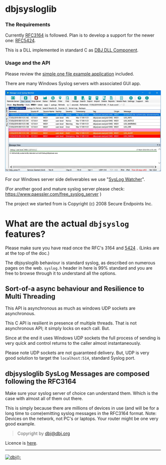 
# dbjsysloglib 

### The Requirements

Currently [RFC3164](https://tools.ietf.org/html/rfc3164) is followed. Plan is to develop a support for the newer one: [RFC5424](https://tools.ietf.org/html/rfc5424).

This is a DLL implemented in standard C as [DBJ DLL Component](https://github.com/dbj-data/dbj-dll).

### Usage and the API

Please review the [simple one file example application](https://github.com/dbj-data/dbjsysloglib/blob/master/try/trydbjsyslogclient.c) included.

There are many Windows Syslog servers with associated GUI app.

![](./media/syslogwatcher.com.jpg)

For our Windows server side deliverables we use "[SysLog Watcher](https://syslogwatcher.com/)".

(For another good and mature syslog server please check: https://www.paessler.com/free_syslog_server )

The project we started from is Copyright (c) 2008 Secure Endpoints Inc.


# What are the actual `dbjsyslog` features?

Please make sure you have read once the RFC's 3164 and [5424](https://tools.ietf.org/html/rfc5424) . (Links are at the top of the doc.)

The dbjsysloglib behaviour is standard syslog, as described on numerous pages on the web.
`syslog.h` header in here is 99% standard and you are free to browse through it to understand all the options.

## Sort-of-a async behaviour and Resilience to Multi Threading

This API is asynchronous as much as windows UDP sockets are asynchronous.

This C API is resilient in presence of multiple threads.  That is not asynchronous API; it simply locks on each call. But.

Since at the end it uses Windows UDP sockets the full process of sending is very quick and control returns to the caller almost instantaneously.

Please note UDP sockets are not guaranteed delivery. But, UDP is very good solution to target the `localhost:514`, standard Syslog port.


## dbjsysloglib SysLog Messages are composed following the RFC3164

Make sure your syslog server of choice can understand them. Which is the case with almost all of them out there. 

This is simply because there are millions of devices in use (and will be for a long time to come)emitting syslog messages in the RFC3164 format. Note: Devices on the network, not PC's or laptops. Your router might be one very good example.

> Copyright by dbj@dbj.org

Licence is [here](LICENSE.md).

---------------------------------------------------------------------  

[![dbj();](https://dbj.org/wp-content/uploads/2015/12/cropped-dbj-icon-e1486129719897.jpg)](http://www.dbj.org "dbj")  

